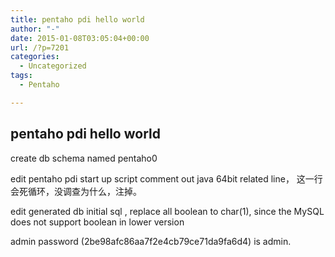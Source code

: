 ```yaml
---
title: pentaho pdi hello world
author: "-"
date: 2015-01-08T03:05:04+00:00
url: /?p=7201
categories:
  - Uncategorized
tags:
  - Pentaho

---
```

## pentaho pdi hello world
create db schema named pentaho0

edit pentaho pdi start up script comment out java 64bit related line，  这一行会死循环，没调查为什么，注掉。

edit generated db initial sql , replace all boolean to char(1), since the MySQL does not support boolean in lower version

admin password (2be98afc86aa7f2e4cb79ce71da9fa6d4) is admin.